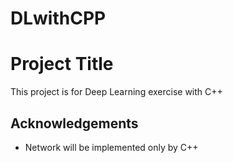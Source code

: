 # DLwithCPP


# Project Title

This project is for Deep Learning exercise with C++

## Acknowledgements

 - Network will be implemented only by C++

